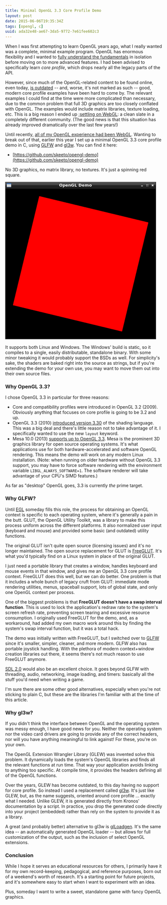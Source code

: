 ```yaml
---
title: Minimal OpenGL 3.3 Core Profile Demo
layout: post
date: 2015-06-06T19:35:34Z
tags: [opengl, c]
uuid: ada32e48-ae67-3da5-9772-7e61fee602c3
---
```


When I was first attempting to learn OpenGL years ago, what I really
wanted was a complete, minimal example program. OpenGL has enormous
flexibility and I wanted to [fully understand the fundamentals][fund]
in isolation before moving on to more advanced features. I had been
advised to specifically learn *core profile*, which drops nearly all
the legacy parts of the API.

However, since much of the OpenGL-related content to be found online,
even today, [is outdated][outdated] -- and, worse, it's not marked as
such -- good, modern core profile examples have been hard to come by.
The relevant examples I could find at the time were more complicated
than necessary, due to the common problem that full 3D graphics are
too closely conflated with OpenGL. The examples would include matrix
libraries, texture loading, etc. This is a big reason I ended up
;[settling on WebGL][webgl]: a clean slate in a completely different
community. (The good news is that this situation has already improved
dramatically over the last few years!)

Until recently, [all of my OpenGL experience had been WebGL][tag].
Wanting to break out of that, earlier this year I set up a minimal
OpenGL 3.3 core profile demo in C, using [GLFW][glfw] and
[gl3w][gl3w]. You can find it here:

* [https://github.com/skeeto/opengl-demo](https://github.com/skeeto/opengl-demo)

No 3D graphics, no matrix library, no textures. It's just a spinning
red square.

![](/img/screenshot/opengl-demo.png)

It supports both Linux and Windows. The Windows' build is static, so
it compiles to a single, easily distributable, standalone binary. With
some minor tweaking it would probably support the BSDs as well. For
simplicity's sake, the shaders are baked right into the source as
strings, but if you're extending the demo for your own use, you may
want to move them out into their own source files.

### Why OpenGL 3.3?

I chose OpenGL 3.3 in particular for three reasons:

* Core and compatibility profiles were introduced in OpenGL 3.2
  (2009). Obviously anything that focuses on core profile is going to
  be 3.2 and up.
* OpenGL 3.3 (2010) [introduced version 3.30][gl330] of the shading
  language. This was a big deal and there's little reason not to take
  advantage of it. I specifically wanted to use the new `layout`
  keyword.
* Mesa 10.0 (2013) [supports up to OpenGL 3.3][mesa]. Mesa is the
  prominent 3D graphics library for open source operating systems.
  It's what applications use for both hardware-accelerated and
  software OpenGL rendering. This means the demo will work on any
  modern Linux installation. (Note: when running on older hardware
  without OpenGL 3.3 support, you may have to force software rendering
  with the environment variable `LIBGL_ALWAYS_SOFTWARE=1`. The
  software renderer will take advantage of your CPU's SIMD features.)

As far as "desktop" OpenGL goes, 3.3 is currently *the* prime target.

### Why GLFW?

Until [EGL][egl] someday fills this role, the process for obtaining an
OpenGL context is specific to each operating system, where it's
generally a pain in the butt. GLUT, the OpenGL Utility Toolkit, was a
library to make this process uniform across the different platforms.
It also normalized user input (keyboard and mouse) and provided some
basic (and outdated) utility functions.

The original GLUT isn't quite open source (licensing issues) and it's
no longer maintained. The open source replacement for GLUT is
[FreeGLUT][freeglut]. It's what you'd typically find on a Linux
system in place of the original GLUT.

I just need a portable library that creates a window, handles keyboard
and mouse events in that window, and gives me an OpenGL 3.3 core
profile context. FreeGLUT does this well, but we can do better. One
problem is that it includes a whole bunch of legacy cruft from GLUT:
immediate mode rendering utilities, menus, spaceball support, lots of
global state, and only one OpenGL context per process.

One of the biggest problems is that **FreeGLUT doesn't have a swap
interval function**. This is used to lock the application's redraw
rate to the system's screen refresh rate, preventing screen tearing
and excessive resource consumption. I originally used FreeGLUT for the
demo, and, as a workaround, had added my own macro work around this by
finding the system's swap interval function, but it was a total hack.

The demo was initially written with FreeGLUT, but I switched over to
[GLFW][glfw] since it's smaller, simpler, cleaner, and more modern.
GLFW also has portable joystick handling. With the plethora of modern
context+window creation libraries out there, it seems there's not much
reason to use FreeGLUT anymore.

[SDL 2.0][sdl] would also be an excellent choice. It goes beyond GLFW
with threading, audio, networking, image loading, and timers:
basically all the stuff you'd need when writing a game.

I'm sure there are some other good alternatives, especially when
you're not sticking to plain C, but these are the libraries I'm
familiar with at the time of this article.

### Why gl3w?

If you didn't think the interface between OpenGL and the operating
system was messy enough, I have good news for you. Neither the
operating system nor the video card drivers are going to provide any
of the correct headers, nor will you have anything meaningful to link
against! For these, you're on your own.

The OpenGL Extension Wrangler Library (GLEW) was invented solve this
problem. It dynamically loads the system's OpenGL libraries and finds
all the relevant functions at run time. That way your application
avoids linking to anything too specific. At compile time, it provides
the headers defining all of the OpenGL functions.

Over the years, GLEW has become outdated, to this day having no
support for core profile. So instead I used a replacement called
[gl3w][gl3w]. It's just like GLEW, but, as the name suggests, oriented
around core profile ... exactly what I needed. Unlike GLEW, it is
generated directly from Kronos' documentation by a script. In
practice, you drop the generated code directly into your project
(embedded) rather than rely on the system to provide it as a library.

A great (and probably better) alternative to gl3w is
[glLoadgen][glloadgen]. It's the same idea -- an automatically
generated OpenGL loader -- but allows for full customization of the
output, such as the inclusion of select OpenGL extensions.

### Conclusion

While I hope it serves an educational resources for others, I
primarily have it for my own record-keeping, pedagogical, and
reference purposes, born out of a weekend's worth of research. It's a
starting point for future projects, and it's somewhere easy to start
when I want to experiment with an idea.

Plus, someday I want to write a sweet, standalone game with fancy
OpenGL graphics.


[webgl]: /blog/2013/06/10/
[tag]: /tags/webgl/
[freeglut]: http://freeglut.sourceforge.net/
[gl3w]: https://github.com/skaslev/gl3w
[fund]: http://www.skorks.com/2010/04/on-the-value-of-fundamentals-in-software-development/
[outdated]: http://www.shamusyoung.com/twentysidedtale/?p=23079
[gl330]: https://www.opengl.org/wiki/History_of_OpenGL#OpenGL_3.3_.282010.29
[mesa]: http://en.wikipedia.org/wiki/Mesa_%28computer_graphics%29#Implementations_of_rendering_APIs
[egl]: https://www.khronos.org/egl/
[sdl]: https://www.libsdl.org/
[glfw]: http://www.glfw.org/
[glloadgen]: https://bitbucket.org/alfonse/glloadgen/wiki/Home
